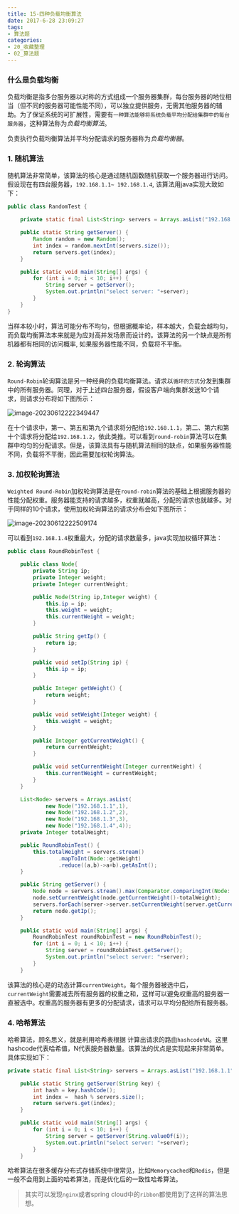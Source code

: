 ```yaml
---
title: 15-四种负载均衡算法
date: 2017-6-28 23:09:27
tags:
- 算法题
categories: 
- 20_收藏整理
- 02_算法题
---
```


### 什么是负载均衡

负载均衡是指多台服务器以对称的方式组成一个服务器集群，每台服务器的地位相当（但不同的服务器可能性能不同），可以独立提供服务，无需其他服务器的辅助。为了保证系统的可扩展性，需要有`一种算法能够将系统负载平均分配给集群中的每台服务器`，这种算法称为*负载均衡算法*。

负责执行负载均衡算法并平均分配请求的服务器称为*负载均衡器*。

### 1. 随机算法

随机算法非常简单，该算法的核心是通过随机函数随机获取一个服务器进行访问。假设现在有四台服务器，`192.168.1.1~ 192.168.1.4`, 该算法用java实现大致如下：

```java
public class RandomTest {

    private static final List<String> servers = Arrays.asList("192.168.1.1", "192.168.1.2", "192.168.1.3", "192.168.1.4");

    public static String getServer() {
        Random random = new Random();
        int index = random.nextInt(servers.size());
        return servers.get(index);
    }

    public static void main(String[] args) {
        for (int i = 0; i < 10; i++) {
            String server = getServer();
            System.out.println("select server: "+server);
        }
    }
}
```

当样本较小时，算法可能分布不均匀，但根据概率论，样本越大，负载会越均匀，而负载均衡算法本来就是为应对高并发场景而设计的。该算法的另一个缺点是所有机器都有相同的访问概率, 如果服务器性能不同，负载将不平衡。

### 2. 轮询算法

`Round-Robin`轮询算法是另一种经典的负载均衡算法。请求以`循环的方式`分发到集群中的所有服务器。同理，对于上述四台服务器，假设客户端向集群发送10个请求，则请求分布将如下图所示：

![image-20230612222349447](https://jy-imgs.oss-cn-beijing.aliyuncs.com/img/20230612222351.png)

在十个请求中，第一、第五和第九个请求将分配给`192.168.1.1`，第二、第六和第十个请求将分配给`192.168.1.2`，依此类推。可以看到`round-robin`算法可以在集群中均匀的分配请求。但是，该算法具有与随机算法相同的缺点，如果服务器性能不同，负载将不平衡，因此需要加权轮询算法。

### 3. 加权轮询算法

`Weighted Round-Robin`加权轮询算法是在`round-robin`算法的基础上根据服务器的性能分配权重。服务器能支持的请求越多，权重就越高，分配的请求也就越多。对于同样的10个请求，使用加权轮询算法的请求分布会如下图所示：

![image-20230612222509174](https://jy-imgs.oss-cn-beijing.aliyuncs.com/img/20230612222510.png)

可以看到`192.168.1.4`权重最大，分配的请求数最多，java实现加权循环算法：

```java
public class RoundRobinTest {

    public class Node{
        private String ip;
        private Integer weight;
        private Integer currentWeight;

        public Node(String ip,Integer weight) {
            this.ip = ip;
            this.weight = weight;
            this.currentWeight = weight;
        }

        public String getIp() {
            return ip;
        }

        public void setIp(String ip) {
            this.ip = ip;
        }

        public Integer getWeight() {
            return weight;
        }

        public void setWeight(Integer weight) {
            this.weight = weight;
        }

        public Integer getCurrentWeight() {
            return currentWeight;
        }

        public void setCurrentWeight(Integer currentWeight) {
            this.currentWeight = currentWeight;
        }
    }

    List<Node> servers = Arrays.asList(
            new Node("192.168.1.1",1),
            new Node("192.168.1.2",2),
            new Node("192.168.1.3",3),
            new Node("192.168.1.4",4));
    private Integer totalWeight;

    public RoundRobinTest() {
        this.totalWeight = servers.stream()
                .mapToInt(Node::getWeight)
                .reduce((a,b)->a+b).getAsInt();
    }

    public String getServer() {
        Node node = servers.stream().max(Comparator.comparingInt(Node::getCurrentWeight)).get();
        node.setCurrentWeight(node.getCurrentWeight()-totalWeight);
        servers.forEach(server->server.setCurrentWeight(server.getCurrentWeight()+server.getWeight()));
        return node.getIp();
    }

    public static void main(String[] args) {
        RoundRobinTest roundRobinTest = new RoundRobinTest();
        for (int i = 0; i < 10; i++) {
            String server = roundRobinTest.getServer();
            System.out.println("select server: "+server);
        }
    }
```

该算法的核心是的动态计算`currentWeight`。每个服务器被选中后，`currentWeight`需要减去所有服务器的权重之和，这样可以避免权重高的服务器一直被选中。权重高的服务器有更多的分配请求，请求可以平均分配给所有服务器。

### 4. 哈希算法

哈希算法，顾名思义，就是利用哈希表根据 计算出请求的路由`hashcode%N`。这里hashcode代表哈希值，N代表服务器数量。该算法的优点是实现起来非常简单。具体实现如下：

```java
private static final List<String> servers = Arrays.asList("192.168.1.1", "192.168.1.2", "192.168.1.3", "192.168.1.4");

    public static String getServer(String key) {
        int hash = key.hashCode();
        int index =  hash % servers.size();
        return servers.get(index);
    }

    public static void main(String[] args) {
        for (int i = 0; i < 10; i++) {
            String server = getServer(String.valueOf(i));
            System.out.println("select server: "+server);
        }
    }
```

哈希算法在很多缓存分布式存储系统中很常见，比如`Memorycached`和`Redis`，但是一般不会用到上面的哈希算法，而是优化后的一致性哈希算法。



> 其实可以发现`nginx`或者spring cloud中的`ribbon`都使用到了这样的算法思想。